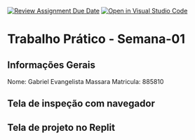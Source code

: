 [![Review Assignment Due Date](https://classroom.github.com/assets/deadline-readme-button-22041afd0340ce965d47ae6ef1cefeee28c7c493a6346c4f15d667ab976d596c.svg)](https://classroom.github.com/a/Ue6hVgM5)
[![Open in Visual Studio Code](https://classroom.github.com/assets/open-in-vscode-2e0aaae1b6195c2367325f4f02e2d04e9abb55f0b24a779b69b11b9e10269abc.svg)](https://classroom.github.com/online_ide?assignment_repo_id=18398148&assignment_repo_type=AssignmentRepo)
# Trabalho Prático - Semana-01

## Informações Gerais
Nome: Gabriel Evangelista Massara
Matricula: 885810

## Tela de inspeção com navegador

## Tela de projeto no Replit

